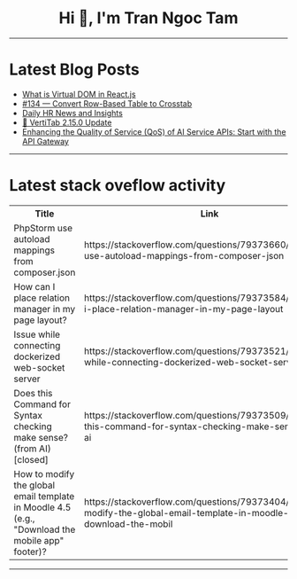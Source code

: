 <h1 align="center">Hi 👋, I'm Tran Ngoc Tam</h1>

---

# Latest Blog Posts 
<!-- BLOG-POST-LIST:START -->
- [What is Virtual DOM in React.js](https://dev.to/kristiyanvelkov/what-is-virtual-dom-in-reactjs-58md)
- [#134 — Convert Row-Based Table to Crosstab](https://dev.to/judith677/134-convert-row-based-table-to-crosstab-19j9)
- [Daily HR News and Insights](https://dev.to/vdaubry/daily-hr-news-and-insights-2np8)
- [🎉 VertiTab 2.15.0 Update](https://dev.to/lu_xiao_bfa77a98b4b2ad851/vertitab-2150-update-1f63)
- [Enhancing the Quality of Service &lpar;QoS&rpar; of AI Service APIs: Start with the API Gateway](https://dev.to/api7/enhancing-the-quality-of-service-qos-of-ai-service-apis-start-with-the-api-gateway-1h8m)
<!-- BLOG-POST-LIST:END -->

---

# Latest stack oveflow activity
<table>
  <tr><th>Title</th><th>Link</th></tr>
  <!-- STACKOVERFLOW:START --><tr><td>PhpStorm use autoload mappings from composer.json</td><td>https://stackoverflow.com/questions/79373660/phpstorm-use-autoload-mappings-from-composer-json</td></tr><tr><td>How can I place relation manager in my page layout?</td><td>https://stackoverflow.com/questions/79373584/how-can-i-place-relation-manager-in-my-page-layout</td></tr><tr><td>Issue while connecting dockerized web-socket server</td><td>https://stackoverflow.com/questions/79373521/issue-while-connecting-dockerized-web-socket-server</td></tr><tr><td>Does this Command for Syntax checking make sense? &lpar;from AI&rpar; [closed]</td><td>https://stackoverflow.com/questions/79373509/does-this-command-for-syntax-checking-make-sense-from-ai</td></tr><tr><td>How to modify the global email template in Moodle 4.5 &lpar;e.g., &quot;Download the mobile app&quot; footer&rpar;?</td><td>https://stackoverflow.com/questions/79373404/how-to-modify-the-global-email-template-in-moodle-4-5-e-g-download-the-mobil</td></tr><!-- STACKOVERFLOW:END -->
</table>

---


